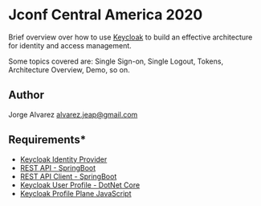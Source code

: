 # **Jconf Central America 2020**

Brief overview over how to use [Keycloak](https://www.keycloak.org/) to build an effective architecture for identity and access management​.

Some topics covered are: Single Sign-on, Single Logout, Tokens, Architecture Overview, Demo, so on.

## **Author**

Jorge Alvarez <alvarez.jeap@gmail.com>

## **Requirements***

- [Keycloak Identity Provider](https://github.com/jealvarez/keycloak-demo)
- [REST API - SpringBoot](https://github.com/jealvarez/todo-app-api)
- [REST API Client - SpringBoot](https://github.com/jealvarez/todo-app-ui)
- [Keycloak User Profile - DotNet Core](https://github.com/jealvarez/KeycloakUserProfile)
- [Keycloak Profile Plane JavaScript](https://github.com/jealvarez/keycloak-profile-plane-js-ui)
